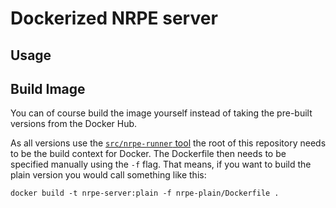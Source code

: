 # Dockerized NRPE server


## Usage





## Build Image

You can of course build the image yourself instead of taking the pre-built versions from the Docker Hub.

As all versions use the [`src/nrpe-runner` tool](src/nrpe-runner) the root of this repository needs to be the build context for Docker.
The Dockerfile then needs to be specified manually using the `-f` flag.
That means, if you want to build the plain version you would call something like this:

    docker build -t nrpe-server:plain -f nrpe-plain/Dockerfile .


